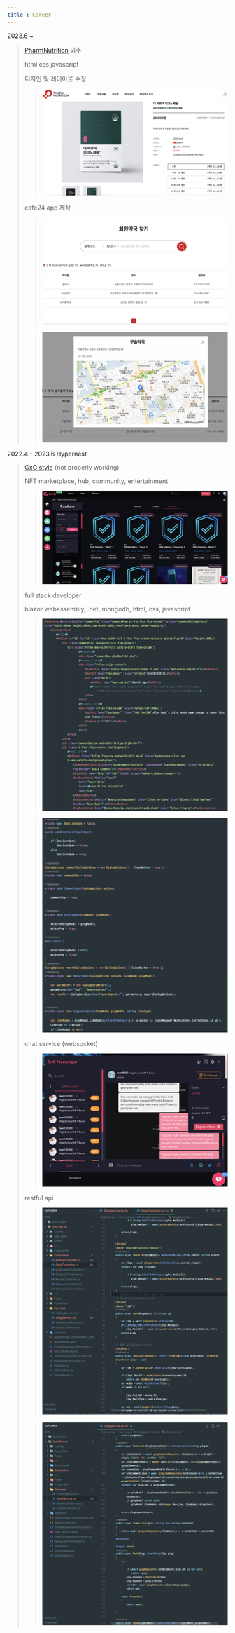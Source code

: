 ```yaml
---
title : Career
---
```


2023.6 ~

> [PharmNutrition](https://jj447933.cafe24.com/) 외주
>
> html css javascript
>
> 디자인 및 레이아웃 수정
>
> > ![as](../assets/career/pharm_nutrition/product.png)
>
> cafe24 app 제작
>
> > ![as](../assets/career/pharm_nutrition/map2.png)
>
> > ![as](../assets/career/pharm_nutrition/map.png)

2022.4 - 2023.6 Hypernest

> [GxG.style](https://gxg.style) (not properly working)
>
> NFT marketplace, hub, community, entertainment
>
> > ![Alt text](/assets/career/hypernest/nft.png)
>
> full stack developer
>
> blazor webassembly, .net, mongodb, html, css, javascript
>
> > ![Alt Text](/assets/career/hypernest/razor.png)
>
> > ![Alt Text](/assets/career/hypernest/frontend.png)
>
> chat service (websocket)
>
> > ![Alt text](/assets/career/hypernest/chat.png)
>
> restful api
> > ![Alt text](/assets/career/hypernest/api_controller.png)
>
> > ![Alt text](/assets/career/hypernest/api.png)
